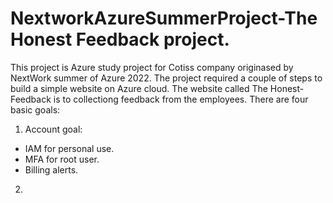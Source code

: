 # NextworkAzureSummerProject-The Honest Feedback project. 
This project is Azure study project for Cotiss company originased by NextWork summer of Azure 2022. The project required a couple of steps to build a simple website on Azure cloud. 
The website called The Honest-Feedback is to collectiong feedback from the employees. 
There are four basic goals:
1. Account goal:
  - IAM for personal use.
  - MFA for root user. 
  - Billing alerts.
2. 
